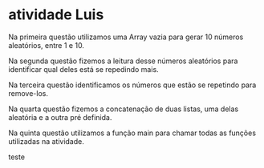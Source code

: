 # atividade Luis

Na primeira questão utilizamos uma Array vazia para gerar 10 números aleatórios, entre 1 e 10.

Na segunda questão fizemos a leitura desse números aleatórios para identificar qual deles está se repedindo mais.

Na terceira questão identificamos os números que estão se repetindo para remove-los.

Na quarta questão fizemos a concatenação de duas listas, uma delas aleatória e a outra pré definida.

Na quinta questão utilizamos a função main para chamar todas as funções utilizadas na atividade.

teste